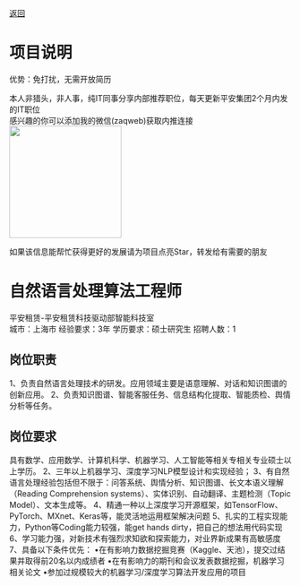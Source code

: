 [返回](../../)

# 项目说明

优势：免打扰，无需开放简历

本人非猎头，非人事，纯IT同事分享内部推荐职位，每天更新平安集团2个月内发的IT职位  
感兴趣的你可以添加我的微信(zaqweb)获取内推连接  
<img src="https://github.com/zaqweb/PA-IT-JOBS/blob/master/WechatICode.jpeg"  height="200" width="200">

如果该信息能帮忙获得更好的发展请为项目点亮Star，转发给有需要的朋友

# 自然语言处理算法工程师
平安租赁-平安租赁科技驱动部智能科技室  
城市：上海市 经验要求：3年 学历要求：硕士研究生  招聘人数：1

## 岗位职责
1、负责自然语言处理技术的研发。应用领域主要是语意理解、对话和知识图谱的创新应用。
2、负责知识图谱、智能客服任务、信息结构化提取、智能质检、舆情分析等任务。

## 岗位要求
具有数学、应用数学、计算机科学、机器学习、人工智能等相关专相关专业硕士以上学历。
2、三年以上机器学习、深度学习NLP模型设计和实现经验；
3、有自然语言处理经验包括但不限于：问答系统、舆情分析、知识图谱、长文本语义理解（Reading Comprehension systems）、实体识别、自动翻译、主题检测（Topic Model）、文本生成等。
4、精通一种以上深度学习开源框架，如TensorFlow、PyTorch、MXnet、Keras等，能灵活地运用框架解决问题
5、扎实的工程实现能力，Python等Coding能力较强，能get hands dirty，把自己的想法用代码实现
6、学习能力强，对新技术有强烈求知欲和探索能力，对业界新成果有高敏感度
7、具备以下条件优先：
•在有影响力数据挖掘竞赛（Kaggle、天池），提交过结果并取得前20名以内成绩者
•在有影响力的期刊和会议发表数据挖掘，机器学习相关论文
•参加过规模较大的机器学习/深度学习算法开发应用的项目




